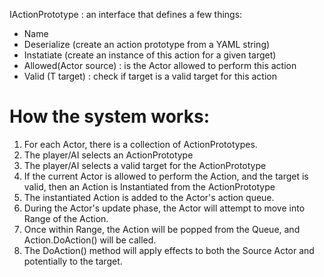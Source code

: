 IActionPrototype : an interface that defines a few things:

- Name
- Deserialize (create an action prototype from a YAML string)
- Instatiate<T> (create an instance of this action for a given target)
- Allowed(Actor source) : is the Actor allowed to perform this action
- Valid<T> (T target) : check if target is a valid target for this action


# How the system works:

1. For each Actor, there is a collection of ActionPrototypes. 
2. The player/AI selects an ActionPrototype
3. The player/AI selects a valid target for the ActionPrototype
4. If the current Actor is allowed to perform the Action, and the target is valid, then an Action is Instantiated from
   the ActionPrototype
5. The instantiated Action is added to the Actor's action queue.
6. During the Actor's update phase, the Actor will attempt to move into Range of the Action.
7. Once within Range, the Action will be popped from the Queue, and Action.DoAction() will be called.
8. The DoAction() method will apply effects to both the Source Actor and potentially to the target.
